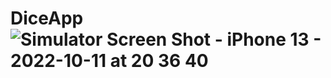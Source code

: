 # DiceApp![Simulator Screen Shot - iPhone 13 - 2022-10-11 at 20 36 40](https://user-images.githubusercontent.com/113594078/195129365-c4acd18f-b1e8-41c0-911f-fe1aa202c2fb.png)
